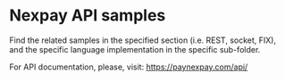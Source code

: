 # Nexpay API samples

Find the related samples in the specified section (i.e. REST, socket, FIX), and the specific language implementation
in the specific sub-folder.

For API documentation, please, visit: https://paynexpay.com/api/
